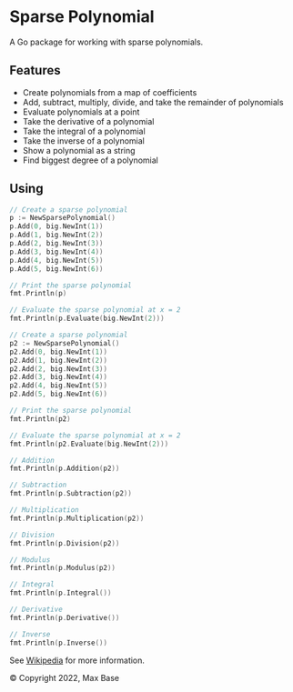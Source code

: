 # Sparse Polynomial

A Go package for working with sparse polynomials.

## Features

- Create polynomials from a map of coefficients
- Add, subtract, multiply, divide, and take the remainder of polynomials
- Evaluate polynomials at a point
- Take the derivative of a polynomial
- Take the integral of a polynomial
- Take the inverse of a polynomial
- Show a polynomial as a string
- Find biggest degree of a polynomial

## Using

```go
// Create a sparse polynomial
p := NewSparsePolynomial()
p.Add(0, big.NewInt(1))
p.Add(1, big.NewInt(2))
p.Add(2, big.NewInt(3))
p.Add(3, big.NewInt(4))
p.Add(4, big.NewInt(5))
p.Add(5, big.NewInt(6))

// Print the sparse polynomial
fmt.Println(p)

// Evaluate the sparse polynomial at x = 2
fmt.Println(p.Evaluate(big.NewInt(2)))

// Create a sparse polynomial
p2 := NewSparsePolynomial()
p2.Add(0, big.NewInt(1))
p2.Add(1, big.NewInt(2))
p2.Add(2, big.NewInt(3))
p2.Add(3, big.NewInt(4))
p2.Add(4, big.NewInt(5))
p2.Add(5, big.NewInt(6))

// Print the sparse polynomial
fmt.Println(p2)

// Evaluate the sparse polynomial at x = 2
fmt.Println(p2.Evaluate(big.NewInt(2)))

// Addition
fmt.Println(p.Addition(p2))

// Subtraction
fmt.Println(p.Subtraction(p2))

// Multiplication
fmt.Println(p.Multiplication(p2))

// Division
fmt.Println(p.Division(p2))

// Modulus
fmt.Println(p.Modulus(p2))

// Integral
fmt.Println(p.Integral())

// Derivative
fmt.Println(p.Derivative())

// Inverse
fmt.Println(p.Inverse())
```

See [Wikipedia](https://en.wikipedia.org/wiki/Sparse_polynomial) for more information.

© Copyright 2022, Max Base
